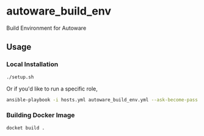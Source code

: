 # autoware_build_env

Build Environment for Autoware

## Usage

### Local Installation

```sh
./setup.sh
```

Or if you'd like to run a specific role,

```sh
ansible-playbook -i hosts.yml autoware_build_env.yml --ask-become-pass --tags autoware
```

### Building Docker Image

```sh
docket build .
```

